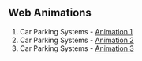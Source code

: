 ## **Web Animations**

1. Car Parking Systems - [Animation 1](https://aleksandrbalter.github.io/demos/testcar/k3.html)
2. Car Parking Systems - [Animation 2](https://aleksandrbalter.github.io/demos/testcar/k2.html)
3. Car Parking Systems - [Animation 3](https://aleksandrbalter.github.io/demos/testcar/k1.html)
